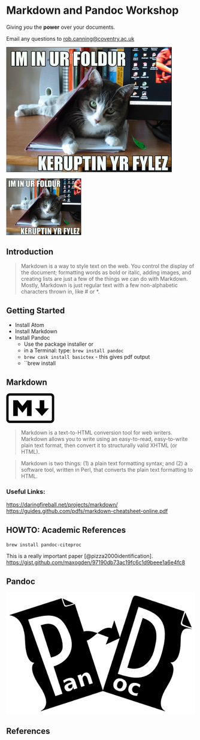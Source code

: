 # Markdown and Pandoc Workshop

Giving *you* the **power** over your documents.

Email any questions to <rob.canning@coventry.ac.uk>

![](lolcat.jpg)

<img src="lolcat.jpg" alt="lolcat" style="width: 200px;"/>

## Introduction
> Markdown is a way to style text on the web. You control the display of the document; formatting words as
bold or italic, adding images, and creating lists are just a few of the things we can do with Markdown. Mostly,
Markdown is just regular text with a few non-alphabetic characters thrown in, like # or *.

## Getting Started
- Install Atom
- Install Markdown
- Install Pandoc
  - Use the package installer or
  - in a Terminal: type: `brew install pandoc`
  - `brew cask install basictex` - this gives pdf output
  - ``brew install
## Markdown
![Markdown Logo](markdown.png)

>Markdown is a text-to-HTML conversion tool for web writers. Markdown allows you to write using an easy-to-read, easy-to-write plain text format, then convert it to structurally valid XHTML (or HTML).

> Markdown is two things: (1) a plain text formatting syntax; and (2) a software tool, written in Perl, that converts the plain text formatting to HTML.

### Useful Links:
<https://daringfireball.net/projects/markdown/>
<https://guides.github.com/pdfs/markdown-cheatsheet-online.pdf>

## HOWTO: Academic References
`brew install pandoc-citeproc`

This is a really important paper [@pizza2000identification].
<https://gist.github.com/maxogden/97190db73ac19fc6c1d9beee1a6e4fc8>

## Pandoc
![Pandoc Logo](pandoc.png)

## References
[//]: # "Lolcat image By Clancy Ratliff from St. Paul, MN, U.S. - My first lolcat, CC BY-SA 2.0, https://commons.wikimedia.org/w/index.php?curid=50900278"
